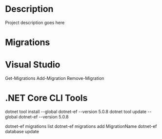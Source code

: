 
# Description
Project description goes here

# Migrations

# Visual Studio
Get-Migrations
Add-Migration
Remove-Migration

# .NET Core CLI Tools
dotnet tool install --global dotnet-ef --version 5.0.8
dotnet tool update --global dotnet-ef --version 5.0.8

dotnet-ef migrations list
dotnet-ef migrations add MigrationName
dotnet-ef database update

